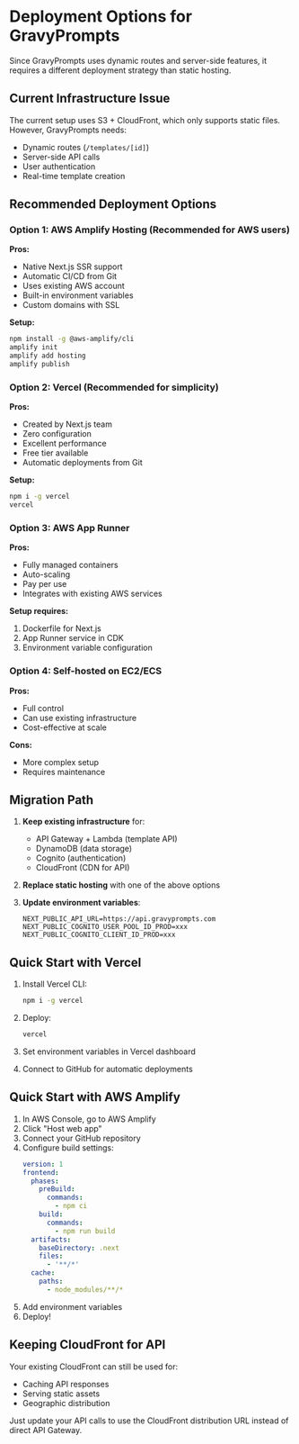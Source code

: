 # Deployment Options for GravyPrompts

Since GravyPrompts uses dynamic routes and server-side features, it requires a different deployment strategy than static hosting.

## Current Infrastructure Issue

The current setup uses S3 + CloudFront, which only supports static files. However, GravyPrompts needs:
- Dynamic routes (`/templates/[id]`)
- Server-side API calls
- User authentication
- Real-time template creation

## Recommended Deployment Options

### Option 1: AWS Amplify Hosting (Recommended for AWS users)
**Pros:**
- Native Next.js SSR support
- Automatic CI/CD from Git
- Uses existing AWS account
- Built-in environment variables
- Custom domains with SSL

**Setup:**
```bash
npm install -g @aws-amplify/cli
amplify init
amplify add hosting
amplify publish
```

### Option 2: Vercel (Recommended for simplicity)
**Pros:**
- Created by Next.js team
- Zero configuration
- Excellent performance
- Free tier available
- Automatic deployments from Git

**Setup:**
```bash
npm i -g vercel
vercel
```

### Option 3: AWS App Runner
**Pros:**
- Fully managed containers
- Auto-scaling
- Pay per use
- Integrates with existing AWS services

**Setup requires:**
1. Dockerfile for Next.js
2. App Runner service in CDK
3. Environment variable configuration

### Option 4: Self-hosted on EC2/ECS
**Pros:**
- Full control
- Can use existing infrastructure
- Cost-effective at scale

**Cons:**
- More complex setup
- Requires maintenance

## Migration Path

1. **Keep existing infrastructure** for:
   - API Gateway + Lambda (template API)
   - DynamoDB (data storage)
   - Cognito (authentication)
   - CloudFront (CDN for API)

2. **Replace static hosting** with one of the above options

3. **Update environment variables**:
   ```env
   NEXT_PUBLIC_API_URL=https://api.gravyprompts.com
   NEXT_PUBLIC_COGNITO_USER_POOL_ID_PROD=xxx
   NEXT_PUBLIC_COGNITO_CLIENT_ID_PROD=xxx
   ```

## Quick Start with Vercel

1. Install Vercel CLI:
   ```bash
   npm i -g vercel
   ```

2. Deploy:
   ```bash
   vercel
   ```

3. Set environment variables in Vercel dashboard

4. Connect to GitHub for automatic deployments

## Quick Start with AWS Amplify

1. In AWS Console, go to AWS Amplify
2. Click "Host web app"
3. Connect your GitHub repository
4. Configure build settings:
   ```yaml
   version: 1
   frontend:
     phases:
       preBuild:
         commands:
           - npm ci
       build:
         commands:
           - npm run build
     artifacts:
       baseDirectory: .next
       files:
         - '**/*'
     cache:
       paths:
         - node_modules/**/*
   ```
5. Add environment variables
6. Deploy!

## Keeping CloudFront for API

Your existing CloudFront can still be used for:
- Caching API responses
- Serving static assets
- Geographic distribution

Just update your API calls to use the CloudFront distribution URL instead of direct API Gateway.